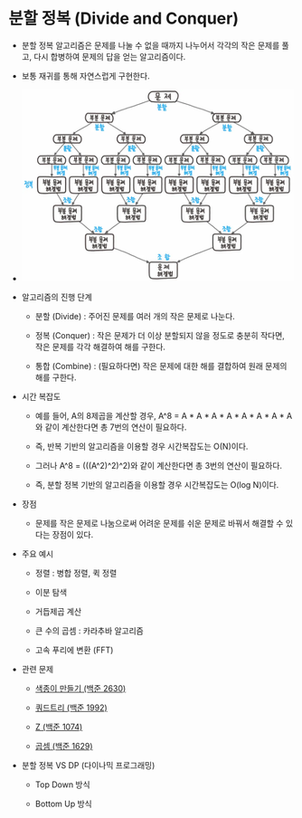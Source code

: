 # 분할 정복 (Divide and Conquer)

- 분할 정복 알고리즘은 문제를 나눌 수 없을 때까지 나누어서 각각의 작은 문제를 풀고, 다시 합병하여 문제의 답을 얻는 알고리즘이다.

- 보통 재귀를 통해 자연스럽게 구현한다.

- <img src="img/DivideAndConquer.webp">

- 알고리즘의 진행 단계

    - 분할 (Divide) : 주어진 문제를 여러 개의 작은 문제로 나눈다.

    - 정복 (Conquer) : 작은 문제가 더 이상 분할되지 않을 정도로 충분히 작다면, 작은 문제를 각각 해결하여 해를 구한다.

    - 통합 (Combine) : (필요하다면) 작은 문제에 대한 해를 결합하여 원래 문제의 해를 구한다.

- 시간 복잡도

    - 예를 들어, A의 8제곱을 계산할 경우, A^8 = A * A * A * A * A * A * A * A와 같이 계산한다면 총 7번의 연산이 필요하다.

    - 즉, 반복 기반의 알고리즘을 이용할 경우 시간복잡도는 O(N)이다.

    - 그러나 A^8 = (((A^2)^2)^2)와 같이 계산한다면 총 3번의 연산이 필요하다.

    - 즉, 분할 정복 기반의 알고리즘을 이용할 경우 시간복잡도는 O(log N)이다.

- 장점

    - 문제를 작은 문제로 나눔으로써 어려운 문제를 쉬운 문제로 바꿔서 해결할 수 있다는 장점이 있다.

- 주요 예시

    - 정렬 : 병합 정렬, 퀵 정렬

    - 이분 탐색

    - 거듭제곱 계산

    - 큰 수의 곱셈 : 카라추바 알고리즘

    - 고속 푸리에 변환 (FFT)

- 관련 문제

    - [색종이 만들기 (백준 2630)](https://www.acmicpc.net/problem/2630)

    - [쿼드트리 (백준 1992)](https://www.acmicpc.net/problem/1992)

    - [Z (백준 1074)](https://www.acmicpc.net/problem/1074)

    - [곱셈 (백준 1629)](https://www.acmicpc.net/problem/1629)

- 분할 정복 VS DP (다이나믹 프로그래밍)

    - Top Down 방식

    - Bottom Up 방식
